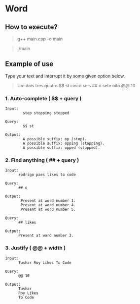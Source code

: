 # Word

## How to execute?
> g++ main.cpp -o main

> ./main

## Example of use

Type your text and interrupt it by some given option below.

> Um dois tres quatro $$ st cinco seis ## o sete oito @@ 10 

### 1. Auto-complete ( $$ + query )
    Input: 
            stop stopping stopped
  
    Query:             
            $$ st
  
    Output: 
            A possible suffix: op (stop).
            A possible suffix: opping (stopping).
            A possible suffix: opped (stopped).
 
### 2. Find anything ( ## + query )
  
    Input:       
          rodrigo paes likes to code
  
    Query:         
          ## o
  
    Output:   
           Present at word number 1.         
           Present at word number 4.      
           Present at word number 5.
           
    Query: 
          ## likes
  
    Output: 
          Present at word number 3.
  
  
### 3. Justify ( @@ + width )
    Input: 
          Tushar Roy Likes To Code
    
    Query:
          @@ 10
    
    Output: 
          Tushar
          Roy Likes
          To Code
 
  
